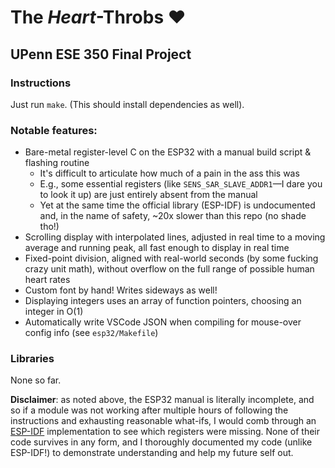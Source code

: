 # The _Heart_-Throbs ❤️
## UPenn ESE 350 Final Project

### Instructions
Just run `make`. (This should install dependencies as well).

### Notable features:
- Bare-metal register-level C on the ESP32 with a manual build script & flashing routine
  - It's difficult to articulate how much of a pain in the ass this was
  - E.g., some essential registers (like `SENS_SAR_SLAVE_ADDR1`—I dare you to look it up) are just entirely absent from the manual
  - Yet at the same time the official library (ESP-IDF) is undocumented and, in the name of safety, ~20x slower than this repo (no shade tho!)
- Scrolling display with interpolated lines, adjusted in real time to a moving average and running peak, all fast enough to display in real time
- Fixed-point division, aligned with real-world seconds (by some fucking crazy unit math), without overflow on the full range of possible human heart rates
- Custom font by hand! Writes sideways as well!
- Displaying integers uses an array of function pointers, choosing an integer in O(1)
- Automatically write VSCode JSON when compiling for mouse-over config info (see `esp32/Makefile`)

### Libraries
None so far.

**Disclaimer**: as noted above, the ESP32 manual is literally incomplete, and so if a module was not working after multiple hours of following the instructions and exhausting reasonable what-ifs, I would comb through an [ESP-IDF](https://github.com/espressif/esp-idf) implementation to see which registers were missing. None of their code survives in any form, and I thoroughly documented my code (unlike ESP-IDF!) to demonstrate understanding and help my future self out.
